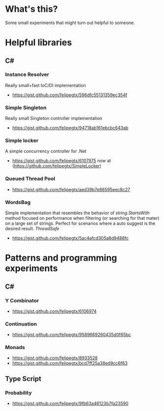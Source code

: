 # What's this?
Some small experiments that might turn out helpful to someone.

# Helpful libraries
## C#
### Instance Resolver
Really small+fast IoC/DI implementation
- https://gist.github.com/felipegtx/596dfc55131359ec354f

### Simple Singleton
Really small Singleton controller implementation
- https://gist.github.com/felipegtx/94718ab161ebcbc643ab

### Simple locker
A simple concurrency controller for .Net
- https://gist.github.com/felipegtx/6107975 now at (https://github.com/felipegtx/SimpleLocker)

### Queued Thread Pool
- https://gist.github.com/felipegtx/aed39b7e86595eec8c27

### WordsBag
Simple implementation that resembles the behavior of *string.StartsWith* method focused on performance when filtering (or searching for that mater) on a large set of strings. Perfect for scenarios where a auto suggest is the desired result. *ThreadSafe*
- https://gist.github.com/felipegtx/5ac4afcd305a8d9488fc

# Patterns and programming experiments
## C#
### Y Combinator
- https://gist.github.com/felipegtx/6106974

### Continuation
- https://gist.github.com/felipegtx/9589669260435d0f65bc

### Monads
- https://gist.github.com/felipegtx/8933528
- https://gist.github.com/felipegtx/bcd7ff25a38ed9cc6f63

## Type Script
### Probability
- https://gist.github.com/felipegtx/9fb63a46123b7fa23590
